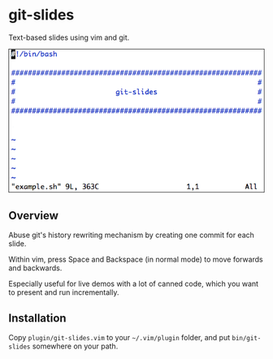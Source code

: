 git-slides
==========

Text-based slides using vim and git.

![Screencast](demo.gif)

Overview
--------

Abuse git's history rewriting mechanism by creating one commit for each slide.

Within vim, press Space and Backspace (in normal mode) to move forwards and backwards.

Especially useful for live demos with a lot of canned code, which you want to present and run incrementally.


Installation
------------

Copy `plugin/git-slides.vim` to your `~/.vim/plugin`
folder, and put `bin/git-slides` somewhere on your path.
